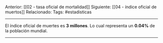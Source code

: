 Anterior: [[02 - tasa oficial de mortalidad]]
Siguiente: [[04 - índice oficial de muertos]]
Relacionado:
Tags: #estadisticas

------------------------------------------------------

El índice oficial de muertes es **3 millones**.  Lo cual representa un **0.04%** de la población mundial.  

-----------------------------------------------------------------

